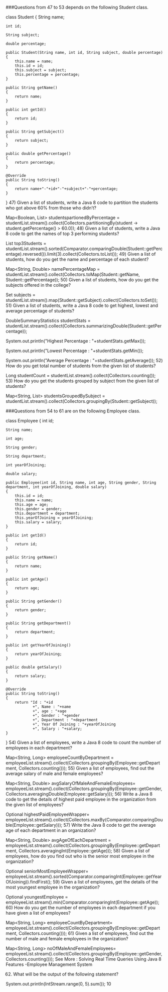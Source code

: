 ###Questions from 47 to 53 depends on the following Student class.

class Student
{
    String name;
      
    int id;
      
    String subject;
      
    double percentage;
      
    public Student(String name, int id, String subject, double percentage) 
    {
        this.name = name;
        this.id = id;
        this.subject = subject;
        this.percentage = percentage;
    }
      
    public String getName() 
    {
        return name;
    }
      
    public int getId() 
    {
        return id;
    }
      
    public String getSubject() 
    {
        return subject;
    }
      
    public double getPercentage() 
    {
        return percentage;
    }
      
    @Override
    public String toString() 
    {
        return name+"-"+id+"-"+subject+"-"+percentage;
    }
}
47) Given a list of students, write a Java 8 code to partition the students who got above 60% from those who didn’t?

Map<Boolean, List<Student>> studentspartionedByPercentage = studentList.stream().collect(Collectors.partitioningBy(student -> student.getPercentage() > 60.0));
48) Given a list of students, write a Java 8 code to get the names of top 3 performing students?

List<Student> top3Students = studentList.stream().sorted(Comparator.comparingDouble(Student::getPercentage).reversed()).limit(3).collect(Collectors.toList());
49) Given a list of students, how do you get the name and percentage of each student?

Map<String, Double> namePercentageMap = studentList.stream().collect(Collectors.toMap(Student::getName, Student::getPercentage));
50) Given a list of students, how do you get the subjects offered in the college?

Set<String> subjects = studentList.stream().map(Student::getSubject).collect(Collectors.toSet());
51) Given a list of students, write a Java 8 code to get highest, lowest and average percentage of students?

DoubleSummaryStatistics studentStats = studentList.stream().collect(Collectors.summarizingDouble(Student::getPercentage));
          
System.out.println("Highest Percentage : "+studentStats.getMax());
          
System.out.println("Lowest Percentage : "+studentStats.getMin());
          
System.out.println("Average Percentage : "+studentStats.getAverage());
52) How do you get total number of students from the given list of students?

Long studentCount = studentList.stream().collect(Collectors.counting());
53) How do you get the students grouped by subject from the given list of students?

Map<String, List<Student>> studentsGroupedBySubject = studentList.stream().collect(Collectors.groupingBy(Student::getSubject));

###Questions from 54 to 61 are on the following Employee class.

class Employee
{
    int id;
      
    String name;
      
    int age;
      
    String gender;
      
    String department;
      
    int yearOfJoining;
      
    double salary;
      
    public Employee(int id, String name, int age, String gender, String department, int yearOfJoining, double salary) 
    {
        this.id = id;
        this.name = name;
        this.age = age;
        this.gender = gender;
        this.department = department;
        this.yearOfJoining = yearOfJoining;
        this.salary = salary;
    }
      
    public int getId() 
    {
        return id;
    }
      
    public String getName() 
    {
        return name;
    }
      
    public int getAge() 
    {
        return age;
    }
      
    public String getGender() 
    {
        return gender;
    }
      
    public String getDepartment() 
    {
        return department;
    }
      
    public int getYearOfJoining() 
    {
        return yearOfJoining;
    }
      
    public double getSalary() 
    {
        return salary;
    }
      
    @Override
    public String toString() 
    {
        return "Id : "+id
                +", Name : "+name
                +", age : "+age
                +", Gender : "+gender
                +", Department : "+department
                +", Year Of Joining : "+yearOfJoining
                +", Salary : "+salary;
    }
}
54) Given a list of employees, write a Java 8 code to count the number of employees in each department?

Map<String, Long> employeeCountByDepartment = 
employeeList.stream().collect(Collectors.groupingBy(Employee::getDepartment, Collectors.counting()));
55) Given a list of employees, find out the average salary of male and female employees?

Map<String, Double> avgSalaryOfMaleAndFemaleEmployees=
                employeeList.stream().collect(Collectors.groupingBy(Employee::getGender, Collectors.averagingDouble(Employee::getSalary)));
56) Write a Java 8 code to get the details of highest paid employee in the organization from the given list of employees?

Optional<Employee> highestPaidEmployeeWrapper=
employeeList.stream().collect(Collectors.maxBy(Comparator.comparingDouble(Employee::getSalary)));
57) Write the Java 8 code to get the average age of each department in an organization?

Map<String, Double> avgAgeOfEachDepartment =
                employeeList.stream().collect(Collectors.groupingBy(Employee::getDepartment, Collectors.averagingInt(Employee::getAge)));
58) Given a list of employees, how do you find out who is the senior most employee in the organization?

Optional<Employee> seniorMostEmployeeWrapper=
employeeList.stream().sorted(Comparator.comparingInt(Employee::getYearOfJoining)).findFirst();
59) Given a list of employees, get the details of the most youngest employee in the organization?

Optional<Employee> youngestEmployee =
                employeeList.stream().min(Comparator.comparingInt(Employee::getAge));
60) How do you get the number of employees in each department if you have given a list of employees?

Map<String, Long> employeeCountByDepartment=
employeeList.stream().collect(Collectors.groupingBy(Employee::getDepartment, Collectors.counting()));
61) Given a list of employees, find out the number of male and female employees in the organization?

Map<String, Long> noOfMaleAndFemaleEmployees=
employeeList.stream().collect(Collectors.groupingBy(Employee::getGender, Collectors.counting()));
See More : Solving Real Time Queries Using Java 8 Features -Employee Management System

62) What will be the output of the following statement?

System.out.println(IntStream.range(0, 5).sum());
10
